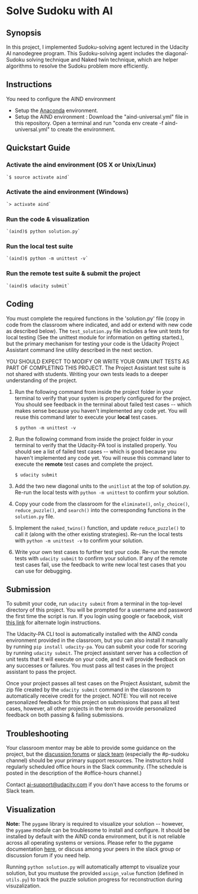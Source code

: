 # Solve Sudoku with AI

## Synopsis

In this project, I implemented Sudoku-solving agent lectured in the Udacity AI nanodegree program. This Sudoku-solving agent includes the diagonal-Sudoku solving technique and Naked twin technique, which are helper algorithms to resolve the Sudoku problem more efficiently.   

## Instructions

You need to configure the AIND environment
 - Setup the [Anaconda](https://www.continuum.io/downloads) environment.
 - Setup the AIND environment : Download the "aind-universal.yml" file in this repository. Open a terminal and run "conda env create -f aind-universal.yml" to create the environment.

## Quickstart Guide

### Activate the aind environment (OS X or Unix/Linux)
    
    `$ source activate aind`

### Activate the aind environment (Windows)

    `> activate aind`

### Run the code & visualization

    `(aind)$ python solution.py`

### Run the local test suite

    `(aind)$ python -m unittest -v`

### Run the remote test suite & submit the project

    `(aind)$ udacity submit`


## Coding

You must complete the required functions in the 'solution.py' file (copy in code from the classroom where indicated, and add or extend with new code as described below). The `test_solution.py` file includes a few unit tests for local testing (See the unittest module for information on getting started.), but the primary mechanism for testing your code is the Udacity Project Assistant command line utility described in the next section.

YOU SHOULD EXPECT TO MODIFY OR WRITE YOUR OWN UNIT TESTS AS PART OF COMPLETING THIS PROJECT. The Project Assistant test suite is not shared with students. Writing your own tests leads to a deeper understanding of the project.

1. Run the following command from inside the project folder in your terminal to verify that your system is properly configured for the project. You should see feedback in the terminal about failed test cases -- which makes sense because you haven't implemented any code yet. You will reuse this command later to execute your **local** test cases.

    `$ python -m unittest -v`

1. Run the following command from inside the project folder in your terminal to verify that the Udacity-PA tool is installed properly. You should see a list of failed test cases -- which is good because you haven't implemented any code yet. You will reuse this command later to execute the **remote** test cases and complete the project.

    `$ udacity submit`

1. Add the two new diagonal units to the `unitlist` at the top of solution.py. Re-run the local tests with `python -m unittest` to confirm your solution. 

1. Copy your code from the classroom for the `eliminate()`, `only_choice()`, `reduce_puzzle()`, and `search()` into the corresponding functions in the `solution.py` file.

1. Implement the `naked_twins()` function, and update `reduce_puzzle()` to call it (along with the other existing strategies). Re-run the local tests with `python -m unittest -v` to confirm your solution.

1. Write your own test cases to further test your code. Re-run the remote tests with `udacity submit` to confirm your solution. If any of the remote test cases fail, use the feedback to write new local test cases that you can use for debugging.


## Submission

To submit your code, run `udacity submit` from a terminal in the top-level directory of this project. You will be prompted for a username and password the first time the script is run. If you login using google or facebook, visit [this link](https://project-assistant.udacity.com/auth_tokens/jwt_login) for alternate login instructions.

The Udacity-PA CLI tool is automatically installed with the AIND conda environment provided in the classroom, but you can also install it manually by running `pip install udacity-pa`. You can submit your code for scoring by running `udacity submit`. The project assistant server has a collection of unit tests that it will execute on your code, and it will provide feedback on any successes or failures. You must pass all test cases in the project assistant to pass the project.

Once your project passes all test cases on the Project Assistant, submit the zip file created by the `udacity submit` command in the classroom to automatically receive credit for the project. NOTE: You will not receive personalized feedback for this project on submissions that pass all test cases, however, all other projects in the term do provide personalized feedback on both passing & failing submissions.


## Troubleshooting

Your classroom mentor may be able to provide some guidance on the project, but the [discussion forums](https://discussions.udacity.com/c/nd889-intro-sudoku) or [slack team](https://ai-nd.slack.com) (especially the #p-sudoku channel) should be your primary support resources. The instructors hold regularly scheduled office hours in the Slack community. (The schedule is posted in the description of the #office-hours channel.)

Contact ai-support@udacity.com if you don't have access to the forums or Slack team.


## Visualization

**Note:** The `pygame` library is required to visualize your solution -- however, the `pygame` module can be troublesome to install and configure. It should be installed by default with the AIND conda environment, but it is not reliable across all operating systems or versions. Please refer to the pygame documentation [here](http://www.pygame.org/download.shtml), or discuss among your peers in the slack group or discussion forum if you need help.

Running `python solution.py` will automatically attempt to visualize your solution, but you mustuse the provided `assign_value` function (defined in `utils.py`) to track the puzzle solution progress for reconstruction during visuzalization.
